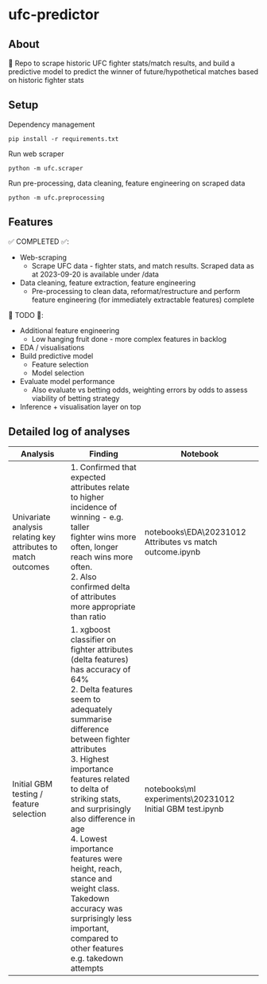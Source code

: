 # ufc-predictor

## About
🥊 Repo to scrape historic UFC fighter stats/match results, and build a predictive model to predict the winner of future/hypothetical matches based on historic fighter stats


## Setup
Dependency management
```
pip install -r requirements.txt
```
Run web scraper
```
python -m ufc.scraper
```
Run pre-processing, data cleaning, feature engineering on scraped data
```
python -m ufc.preprocessing
```

## Features
✅ COMPLETED ✅:
- Web-scraping
  - Scrape UFC data - fighter stats, and match results. Scraped data as at 2023-09-20 is available under /data
- Data cleaning, feature extraction, feature engineering
  - Pre-processing to clean data, reformat/restructure and perform feature engineering (for immediately extractable features) complete

🚧 TODO 🚧:
- Additional feature engineering
  - Low hanging fruit done - more complex features in backlog
- EDA / visualisations
- Build predictive model
    - Feature selection
    - Model selection
- Evaluate model performance
  - Also evaluate vs betting odds, weighting errors by odds to assess viability of betting strategy
- Inference + visualisation layer on top


## Detailed log of analyses

| Analysis | Finding | Notebook |
| --- | --- | --- |
| Univariate analysis relating key attributes to match outcomes | 1. Confirmed that expected attributes relate to higher incidence of winning - e.g. taller <br />fighter wins more often, longer reach wins more often. <br /> 2. Also confirmed delta of attributes more appropriate than ratio | notebooks\EDA\20231012 Attributes vs match outcome.ipynb |
| Initial GBM testing / feature selection | 1. xgboost classifier on fighter attributes (delta features) has accuracy of 64% <br /> 2. Delta features seem to adequately summarise difference between fighter attributes <br /> 3. Highest importance features related to delta of striking stats, and surprisingly also difference in age <br /> 4. Lowest importance features were height, reach, stance and weight class. Takedown accuracy was <br /> surprisingly less important, compared to other features e.g. takedown attempts | notebooks\ml experiments\20231012 Initial GBM test.ipynb |
